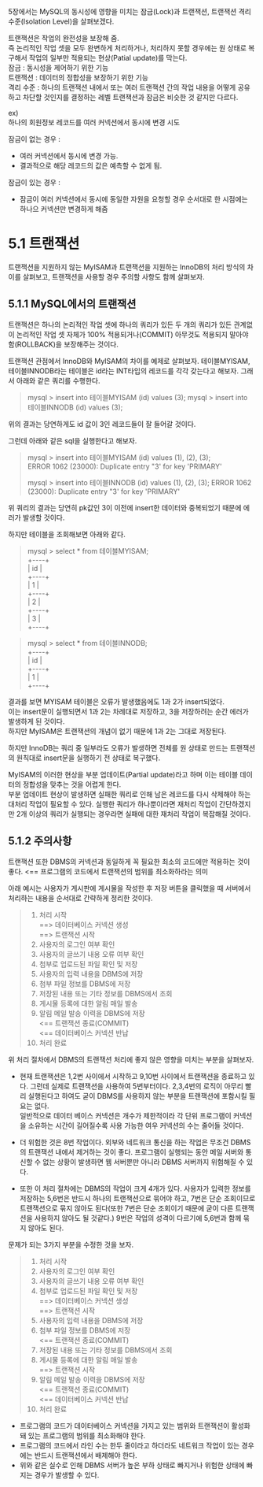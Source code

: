 5장에서는 MySQL의 동시성에 영향을 미치는 잠금(Lock)과 트랜잭션, 트랜잭션 격리 수준(Isolation Level)을 살펴보겠다.

트랜잭션은 작업의 완전성을 보장해 줌.  
즉 논리적인 작업 셋을 모두 완변하게 처리하거나, 처리하지 못할 경우에는 원 상태로 복구해서 작업의 일부만 적용되는 현상(Patial update)를 막는다.  
잠금 : 동시성을 제어하기 위한 기능  
트랜잭션 : 데이터의 정합성을 보장하기 위한 기능  
격리 수준 : 하나의 트랜잭션 내에서 또는 여러 트랜잭션 간의 작업 내용을 어떻게 공유하고 차단할 것인지를 결정하는 레벨
트랜잭션과 잠금은 비슷한 것 같지만 다르다.

ex)  
하나의 회원정보 레코드를 여러 커넥션에서 동시에 변경 시도

잠금이 없는 경우 :

- 여러 커넥션에서 동시에 변경 가능.
- 결과적으로 해당 레코드의 값은 예측할 수 없게 됨.

잠금이 있는 경우 :

- 잠금이 여러 커넥션에서 동시에 동일한 자원을 요청할 경우 순서대로 한 시점에는 하나으 커넥션만 변경하게 해줌

# 5.1 트랜잭션

트랜잭션을 지원하지 않는 MyISAM과 트랜잭션을 지원하는 InnoDB의 처리 방식의 차이를 살펴보고, 트랜잭션을 사용할 경우 주의할 사항도 함께 살펴보자.

## 5.1.1 MySQL에서의 트랜잭션

트랜잭션은 하나의 논리적인 작업 셋에 하나의 쿼리가 있든 두 개의 쿼리가 있든 관계없이 논리적인 작업 셋 자체가 100% 적용되거나(COMMIT) 아무것도 적용되지 말아야 함(ROLLBACK)을 보장해주는 것이다.

트랜잭션 관점에서 InnoDB와 MyISAM의 차이를 예제로 살펴보자.
테이블MYISAM, 테이블INNODB라는 테이블은 id라는 INT타입의 레코드를 각각 갖는다고 해보자.
그래서 아래와 같은 쿼리를 수행한다.

> mysql > insert into 테이블MYISAM (id) values (3);
> mysql > insert into 테이블INNODB (id) values (3);

위의 결과는 당연하게도 id 값이 3인 레코드들이 잘 들어갈 것이다.

그런데 아래와 같은 sql을 실행한다고 해보자.

> mysql > insert into 테이블MYISAM (id) values (1), (2), (3);  
> ERROR 1062 (23000): Duplicate entry "3' for key 'PRIMARY'
>
> mysql > insert into 테이블INNODB (id) values (1), (2), (3);
> ERROR 1062 (23000): Duplicate entry "3' for key 'PRIMARY'

위 쿼리의 결과는 당연히 pk값인 3이 이전에 insert한 데이터와 중복되었기 때문에 에러가 발생할 것이다.

하지만 테이블을 조회해보면 아래와 같다.

> mysql > select \* from 테이블MYISAM;  
> +----+  
> | id |  
> +----+  
> | 1 |  
> +----+  
> | 2 |  
> +----+  
> | 3 |  
> +----+

> mysql > select \* from 테이블INNODB;  
> +----+  
> | id |  
> +----+  
> | 1 |  
> +----+

결과를 보면 MYISAM 테이블은 오류가 발생했음에도 1과 2가 insert되었다.  
이는 insert문이 실행되면서 1과 2는 차례대로 저장하고, 3을 저장하려는 순간 에러가 발생하게 된 것이다.  
하지만 MyISAM은 트랜잭션의 개념이 없기 때문에 1과 2는 그대로 저장된다.

하지만 InnoDB는 쿼리 중 일부라도 오류가 발생하면 전체를 원 상태로 만드는 트랜잭션의 원칙대로 insert문을 실행하기 전 상태로 복구했다.

MyISAM의 이러한 현상을 부분 업데이트(Partial update)라고 하며 이는 테이블 데이터의 정합성을 맞추는 것을 어렵게 한다.  
부분 업데이트 현상이 발생하면 실패한 쿼리로 인해 남은 레코드를 다시 삭제해야 하는 대처리 작업이 필요할 수 있다. 실행한 쿼리가 하나뿐이라면 재처리 작업이 간단하겠지만 2개 이상의 쿼리가 실행되는 경우라면 실패에 대한 재처리 작업이 복잡해질 것이다.

## 5.1.2 주의사항

트랜잭션 또한 DBMS의 커넥션과 동일하게 꼭 필요한 최소의 코드에만 적용하는 것이 좋다. <== 프로그램의 코드에서 트랜잭션의 범위를 최소화하라는 의미

아래 예시는 사용자가 게시판에 게시물을 작성한 후 저장 버튼을 클릭했을 때 서버에서 처리하는 내용을 순서대로 간략하게 정리한 것이다.

> 1. 처리 시작  
>    ==> 데이터베이스 커넥션 생성  
>    ==> 트랜잭션 시작
> 2. 사용자의 로그인 여부 확인
> 3. 사용자의 글쓰기 내용 오류 여부 확인
> 4. 첨부로 업로드된 파일 확인 및 저장
> 5. 사용자의 입력 내용을 DBMS에 저장
> 6. 첨부 파일 정보를 DBMS에 저장
> 7. 저장된 내용 또는 기타 정보를 DBMS에서 조회
> 8. 게시물 등록에 대한 알림 매일 발송
> 9. 알림 메일 발송 이력을 DBMS에 저장  
>    <== 트랜잭션 종료(COMMIT)  
>    <== 데이터베이스 커넥션 반납
> 10. 처리 완료

위 처리 절차에서 DBMS의 트랜잭션 처리에 좋지 않은 영향을 미치는 부분을 살펴보자.

- 현재 트랜잭션은 1,2번 사이에서 시작하고 9,10번 사이에서 트랜잭션을 종료하고 있다. 그런데 실제로 트랜잭션을 사용하여 5번부터이다. 2,3,4번의 로직이 아무리 빨리 실행된다고 하여도 굳이 DBMS를 사용하지 않는 부분을 트랜잭션에 포함시킬 필요는 없다.  
  일반적으로 데이터 베이스 커넥션은 개수가 제한적이라 각 단위 프로그램이 커넥션을 소유하는 시간이 길어질수록 사용 가능한 여우 커넥션의 수는 줄어들 것이다.

- 더 위험한 것은 8번 작업이다. 외부와 네트워크 통신을 하는 작업은 무조건 DBMS의 트랜잭션 내에서 제거하는 것이 좋다. 프로그램이 실행되는 동안 메일 서버와 통신할 수 없는 상황이 발생하면 웹 서버뿐만 아니라 DBMS 서버까지 위험해질 수 있다.

- 또한 이 처리 절차에는 DBMS의 작업이 크게 4개가 있다. 사용자가 입력한 정보를 저장하는 5,6번은 반드시 하나의 트랜잭션으로 묶어야 하고, 7번은 단순 조회이므로 트랜잭션으로 묶지 않아도 된다(또한 7번은 단순 조회이기 때문에 굳이 다른 트랜잭션을 사용하지 않아도 될 것같다.) 9번은 작업의 성격이 다르기에 5,6번과 함께 묶지 않아도 된다.

문제가 되는 3가지 부분을 수정한 것을 보자.

> 1. 처리 시작
> 2. 사용자의 로그인 여부 확인
> 3. 사용자의 글쓰기 내용 오류 여부 확인
> 4. 첨부로 업로드된 파일 확인 및 저장  
>    ==> 데이터베이스 커넥션 생성  
>    ==> 트랜잭션 시작
> 5. 사용자의 입력 내용을 DBMS에 저장
> 6. 첨부 파일 정보를 DBMS에 저장  
>    <== 트랜잭션 종료(COMMIT)
> 7. 저장된 내용 또는 기타 정보를 DBMS에서 조회
> 8. 게시물 등록에 대한 알림 매일 발송  
>    ==> 트랜잭션 시작
> 9. 알림 메일 발송 이력을 DBMS에 저장  
>    <== 트랜잭션 종료(COMMIT)  
>    <== 데이터베이스 커넥션 반납
> 10. 처리 완료

- 프로그램의 코드가 데이터베이스 커넥션을 가지고 있는 범위와 트랜잭션이 활성화돼 있는 프로그램의 범위를 최소화해야 한다.
- 프로그램의 코드에서 라인 수는 한두 줄이라고 하더라도 네트워크 작업이 있는 경우에는 반드시 트랜잭션에서 배제해야 한다.
- 위와 같은 실수로 인해 DBMS 서버가 높은 부하 상태로 빠지거나 위험한 상태에 빠지는 경우가 발생할 수 있다.
